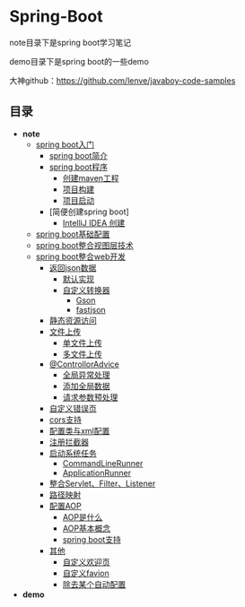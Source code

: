 # Spring-Boot

note目录下是spring boot学习笔记

demo目录下是spring boot的一些demo

大神github：https://github.com/lenve/javaboy-code-samples

## 目录
- **note**
    - [spring boot入门](./note/spring_boot入门/spring_boot入门.md)
        - [spring boot简介]()
        - [spring boot程序]()
            - [创建maven工程]()
            - [项目构建]()
            - [项目启动]()
        - [简便创建spring boot]
            - [IntelliJ IDEA 创建]()
    - [spring boot基础配置](./note/spring_boot基础配置/spring_boot基础配置.md)
    - [spring boot整合视图层技术](./note/spring_boot整合视图层技术/spring_boot整合视图层技术.md)
    - [spring boot整合web开发](./note/spring_boot整合web开发/spring_boot整合web开发.md)
        - [返回json数据]()
            - [默认实现]()
            - [自定义转换器]()
                - [Gson]()
                - [fastjson]()
        - [静态资源访问]()
        - [文件上传]()
            - [单文件上传]()
            - [多文件上传]()
        - [@ControllorAdvice]()
            - [全局异常处理]()
            - [添加全局数据]()
            - [请求参数预处理]()
        - [自定义错误页]()
        - [cors支持]()
        - [配置类与xml配置]()
        - [注册拦截器]()
        - [启动系统任务]()
            - [CommandLineRunner]()
            - [ApplicationRunner]()
        - [整合Servlet、Filter、Listener]()
        - [路径映射]()
        - [配置AOP]()
            - [AOP是什么]()
            - [AOP基本概念]()
            - [spring boot支持]()
        - [其他]()
            - [自定义欢迎页]()
            - [自定义favion]()
            - [除去某个自动配置]()
- **demo**
